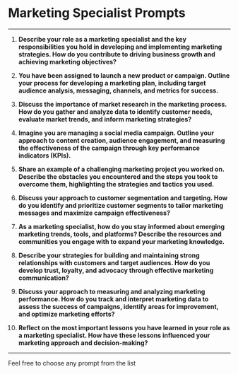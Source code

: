 # Marketing Specialist Prompts

---

1. **Describe your role as a marketing specialist and the key responsibilities you hold in developing and implementing marketing strategies. How do you contribute to driving business growth and achieving marketing objectives?**

2. **You have been assigned to launch a new product or campaign. Outline your process for developing a marketing plan, including target audience analysis, messaging, channels, and metrics for success.**

3. **Discuss the importance of market research in the marketing process. How do you gather and analyze data to identify customer needs, evaluate market trends, and inform marketing strategies?**

4. **Imagine you are managing a social media campaign. Outline your approach to content creation, audience engagement, and measuring the effectiveness of the campaign through key performance indicators (KPIs).**

5. **Share an example of a challenging marketing project you worked on. Describe the obstacles you encountered and the steps you took to overcome them, highlighting the strategies and tactics you used.**

6. **Discuss your approach to customer segmentation and targeting. How do you identify and prioritize customer segments to tailor marketing messages and maximize campaign effectiveness?**

7. **As a marketing specialist, how do you stay informed about emerging marketing trends, tools, and platforms? Describe the resources and communities you engage with to expand your marketing knowledge.**

8. **Describe your strategies for building and maintaining strong relationships with customers and target audiences. How do you develop trust, loyalty, and advocacy through effective marketing communication?**

9. **Discuss your approach to measuring and analyzing marketing performance. How do you track and interpret marketing data to assess the success of campaigns, identify areas for improvement, and optimize marketing efforts?**

10. **Reflect on the most important lessons you have learned in your role as a marketing specialist. How have these lessons influenced your marketing approach and decision-making?**

---

Feel free to choose any prompt from the list
